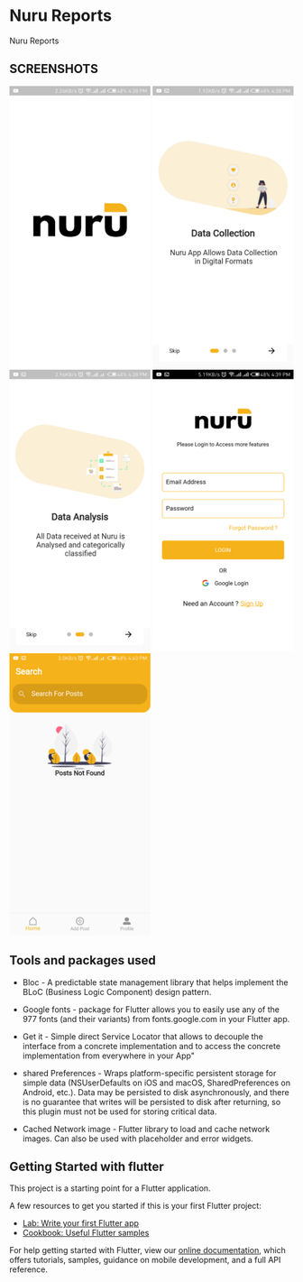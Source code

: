 # Nuru Reports

Nuru Reports

## SCREENSHOTS
<p float="left">
    <img src="assets/screenshots/splash_screen.png" width="250" />
  <img src="assets/screenshots/slide_one.png" width="250" />
  <img src="assets/screenshots/slide_two.png" width="250/>
</p>
<p float="left">
  <img src="assets/screenshots/login.png" width="250" />
  <img src="assets/screenshots/homescreen.png" width="250" />
</p>



## Tools and packages used

- Bloc - A predictable state management library that helps implement the BLoC (Business Logic Component) design pattern.

- Google fonts -  package for Flutter allows you to easily use any of the 977 fonts (and their variants) from fonts.google.com in your Flutter app.

- Get it - Simple direct Service Locator that allows to decouple the interface from a concrete implementation and to access the concrete implementation from everywhere in your App"

- shared Preferences - Wraps platform-specific persistent storage for simple data (NSUserDefaults on iOS and macOS, SharedPreferences on Android, etc.). Data may be persisted to disk asynchronously, and there is no guarantee that writes will be persisted to disk after returning, so this plugin must not be used for storing critical data.

- Cached Network image - Flutter library to load and cache network images. Can also be used with placeholder and error widgets.

## Getting Started with flutter

This project is a starting point for a Flutter application.

A few resources to get you started if this is your first Flutter project:

- [Lab: Write your first Flutter app](https://flutter.dev/docs/get-started/codelab)
- [Cookbook: Useful Flutter samples](https://flutter.dev/docs/cookbook)

For help getting started with Flutter, view our
[online documentation](https://flutter.dev/docs), which offers tutorials,
samples, guidance on mobile development, and a full API reference.
